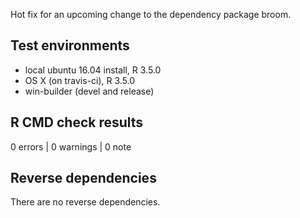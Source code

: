 
Hot fix for an upcoming change to the dependency package broom.

## Test environments

* local ubuntu 16.04 install, R 3.5.0
* OS X (on travis-ci), R 3.5.0
* win-builder (devel and release)

## R CMD check results

0 errors | 0 warnings | 0 note

## Reverse dependencies

There are no reverse dependencies.
